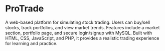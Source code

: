 # ProTrade
A web-based platform for simulating stock trading. Users can buy/sell stocks, track portfolios, and view market trends. Features include a market section, portfolio page, and secure login/signup with MySQL. Built with HTML, CSS, JavaScript, and PHP, it provides a realistic trading experience for learning and practice.
